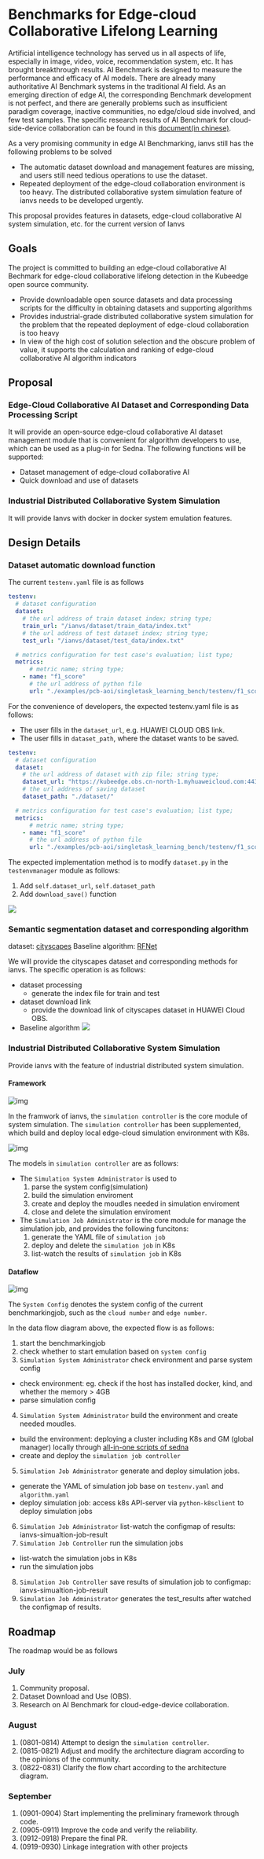 # Benchmarks for Edge-cloud Collaborative Lifelong Learning

Artificial intelligence technology has served us in all aspects of life, especially in image, video, voice, recommendation system, etc. It has brought breakthrough results. AI Benchmark is designed to measure the performance and efficacy of AI models. There are already many authoritative AI Benchmark systems in the traditional AI field. As an emerging direction of edge AI, the corresponding Benchmark development is not perfect, and there are generally problems such as insufficient paradigm coverage, inactive communities, no edge/cloud side involved, and few test samples.
The specific research results of AI Benchmark for cloud-side-device collaboration can be found in this [document(in chinese)](https://github.com/iszhyang/AI-Benchmark-for-Cloud-Edge-Device).

As a very promising community in edge AI Benchmarking, ianvs still has the following problems to be solved

- The automatic dataset download and management features are missing, and users still need tedious operations to use the dataset.
- Repeated deployment of the edge-cloud collaboration environment is too heavy. The distributed collaborative system simulation feature of ianvs needs to be developed urgently.

This proposal provides features in datasets, edge-cloud collaborative AI system simulation, etc. for the current version of Ianvs

## Goals

The project is committed to building an edge-cloud collaborative AI Bechmark for edge-cloud collaborative lifelong detection in the Kubeedge open source community.

- Provide downloadable open source datasets and data processing scripts for the difficulty in obtaining datasets and supporting algorithms
- Provides industrial-grade distributed collaborative system simulation for the problem that the repeated deployment of edge-cloud collaboration is too heavy
- In view of the high cost of solution selection and the obscure problem of value, it supports the calculation and ranking of edge-cloud collaborative AI algorithm indicators

## Proposal

### Edge-Cloud Collaborative AI Dataset and Corresponding Data Processing Script

It will provide an open-source edge-cloud collaborative AI dataset management module that is convenient for algorithm developers to use, which can be used as a plug-in for Sedna. The following functions will be supported:

- Dataset management of edge-cloud collaborative AI
- Quick download and use of datasets

### Industrial Distributed Collaborative System Simulation

It will provide Ianvs with docker in docker system emulation features.

## Design Details

### Dataset automatic download function

The current `testenv.yaml` file is as follows

```yaml
testenv:
  # dataset configuration
  dataset:
    # the url address of train dataset index; string type;
    train_url: "/ianvs/dataset/train_data/index.txt"
    # the url address of test dataset index; string type;
    test_url: "/ianvs/dataset/test_data/index.txt"

  # metrics configuration for test case's evaluation; list type;
  metrics:
      # metric name; string type;
    - name: "f1_score"
      # the url address of python file
      url: "./examples/pcb-aoi/singletask_learning_bench/testenv/f1_score.py"
```

For the convenience of developers, the expected testenv.yaml file is as follows:

- The user fills in the `dataset_url`, e.g. HUAWEI CLOUD OBS link.
- The user fills in `dataset_path`, where the dataset wants to be saved.

```yaml
testenv:
  # dataset configuration
  dataset:
    # the url address of dataset with zip file; string type;
    dataset_url: "https://kubeedge.obs.cn-north-1.myhuaweicloud.com:443/ianvs/pcb-aoi/dataset.zip"
    # the url address of saving dataset
    dataset_path: "./dataset/"

  # metrics configuration for test case's evaluation; list type;
  metrics:
      # metric name; string type;
    - name: "f1_score"
      # the url address of python file
      url: "./examples/pcb-aoi/singletask_learning_bench/testenv/f1_score.py"
```

The expected implementation method is to modify `dataset.py` in the `testenvmanager` module as follows:

1. Add `self.dataset_url`, `self.dataset_path`
2. Add `download_save()` function

![](https://github.com/iszhyang/images/blob/main/ianvs/dataset-download.png?raw=true)

### Semantic segmentation dataset and corresponding algorithm

dataset: [cityscapes](https://www.cityscapes-dataset.com)
Baseline algorithm: [RFNet](https://github.com/AHupuJR/RFNet)

We will provide the cityscapes dataset and corresponding methods for ianvs. The specific operation is as follows:

- dataset processing
  - generate the index file for train and test
- dataset download link
  - provide the download link of cityscapes dataset in HUAWEI Cloud OBS.
- Baseline algorithm
  ![](https://github.com/iszhyang/images/blob/main/ianvs/rfnet.png?raw=true)

### Industrial Distributed Collaborative System Simulation

Provide ianvs with the feature of industrial distributed system simulation.
#### Framework
![img](images/simulation_framework.jpg)

In the framwork of ianvs, the `simulation controller` is the core module of system simulation. The `simulation controller` has been supplemented, which build and deploy local edge-cloud simulation environment with K8s.

![img](images/simulation_controller.jpg)

The models in `simulation controller` are as follows:
- The `Simulation System Administrator` is used to
  1. parse the system config(simulation)
  2. build the simulation enviroment
  3. create and deploy the moudles needed in simulation enviroment
  3. close and delete the simulation enviroment
- The `Simulation Job Administrator` is the core module for manage the simulation job, and provides the following funcitons:
  1. generate the YAML file of `simulation job`
  2. deploy and delete the `simulation job` in K8s
  3. list-watch the results of `simulation job` in K8s

#### Dataflow
![img](images/simulation_dataflow.jpg)

The `System Config` denotes the system config of the current benchmarkingjob, such as the `cloud number` and `edge number`.

In the data flow diagram above, the expected flow is as follows:
1. start the benchmarkingjob
2. check whether to start emulation based on `system config`
3. `Simulation System Administrator` check environment and parse system config
  - check environment: eg. check if the host has installed docker, kind, and whether the memory > 4GB
  - parse simulation config
4. `Simulation System Administrator` build the environment and create needed moudles.
  - build the environment: deploying a cluster including K8s and GM (global manager) locally through [all-in-one scripts of sedna](https://github.com/kubeedge/sedna/blob/527c574a60d0ae87b0436f9a8b38cf84fb6dab21/docs/setup/all-in-one.md)
  - create and deploy the `simulation job controller`
5. `Simulation Job Administrator` generate and deploy simulation jobs.
  - generate the YAML of simulation job base on `testenv.yaml` and `algorithm.yaml`
  - deploy simulation job: access k8s API-server via `python-k8sclient` to deploy simulation jobs
6. `Simulation Job Administrator` list-watch the configmap of results: ianvs-simualtion-job-result
7. `Simulation Job Controller` run the simulation jobs
  - list-watch the simulation jobs in K8s
  - run the simulation jobs
8. `Simulation Job Controller` save results of simulation job to configmap: ianvs-simualtion-job-result
9. `Simulation Job Administrator` generates the test_results after watched the configmap of results.
## Roadmap

The roadmap would be as follows

### July

1. Community proposal.
2. Dataset Download and Use (OBS).
3. Research on AI Benchmark for cloud-edge-device collaboration.

### August

1. (0801-0814) Attempt to design the `simulation controller`.
2. (0815-0821) Adjust and modify the architecture diagram according to the opinions of the community.
3. (0822-0831) Clarify the flow chart according to the architecture diagram.

### September

1. (0901-0904) Start implementing the preliminary framework through code.
2. (0905-0911) Improve the code and verify the reliability.
3. (0912-0918) Prepare the final PR.
2. (0919-0930) Linkage integration with other projects
